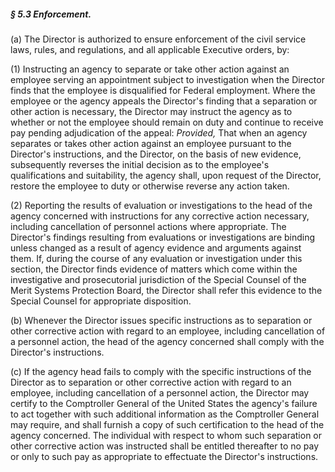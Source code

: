 ##### § 5.3 Enforcement. #####

(a) The Director is authorized to ensure enforcement of the civil service laws, rules, and regulations, and all applicable Executive orders, by:

(1) Instructing an agency to separate or take other action against an employee serving an appointment subject to investigation when the Director finds that the employee is disqualified for Federal employment. Where the employee or the agency appeals the Director's finding that a separation or other action is necessary, the Director may instruct the agency as to whether or not the employee should remain on duty and continue to receive pay pending adjudication of the appeal: *Provided,* That when an agency separates or takes other action against an employee pursuant to the Director's instructions, and the Director, on the basis of new evidence, subsequently reverses the initial decision as to the employee's qualifications and suitability, the agency shall, upon request of the Director, restore the employee to duty or otherwise reverse any action taken.

(2) Reporting the results of evaluation or investigations to the head of the agency concerned with instructions for any corrective action necessary, including cancellation of personnel actions where appropriate. The Director's findings resulting from evaluations or investigations are binding unless changed as a result of agency evidence and arguments against them. If, during the course of any evaluation or investigation under this section, the Director finds evidence of matters which come within the investigative and prosecutorial jurisdiction of the Special Counsel of the Merit Systems Protection Board, the Director shall refer this evidence to the Special Counsel for appropriate disposition.

(b) Whenever the Director issues specific instructions as to separation or other corrective action with regard to an employee, including cancellation of a personnel action, the head of the agency concerned shall comply with the Director's instructions.

(c) If the agency head fails to comply with the specific instructions of the Director as to separation or other corrective action with regard to an employee, including cancellation of a personnel action, the Director may certify to the Comptroller General of the United States the agency's failure to act together with such additional information as the Comptroller General may require, and shall furnish a copy of such certification to the head of the agency concerned. The individual with respect to whom such separation or other corrective action was instructed shall be entitled thereafter to no pay or only to such pay as appropriate to effectuate the Director's instructions.